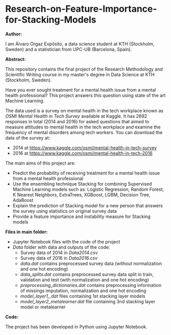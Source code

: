 # Research-on-Feature-Importance-for-Stacking-Models

**Author:**

I am Álvaro Orgaz Expósito, a data science student at KTH (Stockholm, Sweden) and a statistician from UPC-UB (Barcelona, Spain).

**Abstract:** 

This repository contains the final project of the Research Methodology and Scientific Writing course in my master's degree in Data Science at KTH (Stockholm, Sweden).

Have you ever sought treatment for a mental health issue from a mental health professional? This project answers this question using state of the art Machine Learning.

The data used is a survey on mental health in the tech workplace known as *OSMI Mental Health in Tech Survey* available at Kaggle. It has 2692 responses in total (2014 and 2016) for asked questions that aimed to measure attitudes to mental health in the tech workplace and examine the frequency of mental disorders among tech workers. You can download the data of the survey at:
- 2014 at https://www.kaggle.com/osmi/mental-health-in-tech-survey
- 2016 at https://www.kaggle.com/osmi/mental-health-in-tech-2016

The main aims of this project are:
- Predict the probability of receiving treatment for a mental health issue from a mental health professional
- Use the ensembling technique Stacking for combining Supervised Machine Learning models such as: Logistic Regression, Random Forest, K Nearest Neighbors, ExtraTrees, XGBoost, LGBM, Decision Tree, AdaBoost
- Explain the prediction of Stacking model for a new person that answers the survey using statistics on original survey data
- Provide a feature importance and instability measure for Stacking models

**Files in main folder:**
- Jupyter Notebook files with the code of the project
- *Data* folder with data and outputs of the code:
  + Survey data of 2014 in *Data2014.csv*
  + Survey data of 2016 in *Data2016.csv*
  + *data.dat* contains preprocessed survey data (without normalization and one hot encoding)
  + *data_splits.dat* contains preprocessed survey data split in train, validation and test (with normalization and one hot encoding)
  + *preprocessing_dictionaries.dat* contains preprocessing information of missings imputation, normalization and one hot encoding
  + *model_layer1_.dat* files containing 1st stacking layer models
  + *model_layer2_metalearner.dat* file containing 3nd stacking layer model or metalearner

**Code:** 

The project has been developed in Python using Jupyter Notebook.
